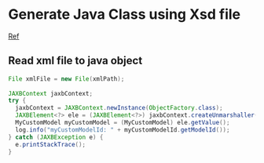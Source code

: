 # Generate Java Class using Xsd file
[Ref](https://memorynotfound.com/generate-java-classes-from-xsd/)

## Read xml file to java object
```Java
File xmlFile = new File(xmlPath);
  
JAXBContext jaxbContext;
try {
  jaxbContext = JAXBContext.newInstance(ObjectFactory.class);
  JAXBElement<?> ele = (JAXBElement<?>) jaxbContext.createUnmarshaller().unmarshal(xmlFile);
  MyCustomModel myCustomModel = (MyCustomModel) ele.getValue();
  log.info("myCustomModelId: " + myCustomModelId.getModelId());
} catch (JAXBException e) {
  e.printStackTrace();
}
```
